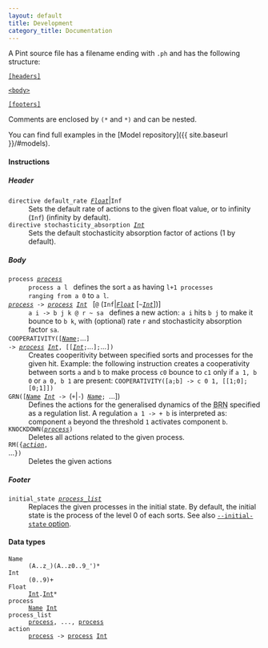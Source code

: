 ```yaml
---
layout: default
title: Development
category_title: Documentation
---
```


A Pint source file has a filename ending with `.ph` and has the following structure:

<pre><code><a href="#header">[headers]</a><br />
<a href="#main">&lt;body&gt;</a><br />
<a href="#footer">[footers]</a>
</code></pre>

Comments are enclosed by `(*` and `*)` and can be nested.

You can find full examples in the [Model repository]({{ site.baseurl }}/#models).

#### Instructions

##### <a name="header"></a>Header
<dl>
<dt><code>directive default_rate <a href="#t_float"
style="font-style:italic;">Float</a></code>|<code>Inf</code></dt>
<dd>Sets the default rate of actions to the given float value, or to infinity (<code>Inf</code>)
(infinity by default).</dd>
<dt><code>directive stochasticity_absorption <a href="#t_int"
style="font-style:italic;">Int</a></code></dt>
<dd>Sets the default stochasticity absorption factor of actions (1 by default).</dd>
</dl>

##### <a name="main"></a>Body
<dl>
<dt><code>process <a href="#t_process" style="font-style:italic;">process</a></code></dt>
<dd>
<code>process a l </code> defines the sort <code>a</code> as having <code>l+1</code><code> processes
ranging from </code><code>a 0</code> to <code>a l</code>.</dd>
<dt><code><a href="#t_process" style="font-style:italic;">process</a> -&gt; <a href="#t_process"
style="font-style:italic;">process</a> <a href="#t_int" style="font-style:italic;">Int</a> </code>
[<code>@</code> (<code>Inf</code>|<code><a href="#t_float"
style="font-style:italic;">Float</a></code> [<code>~<a href="#t_int"
style="font-style:italic;">Int</a></code>])]</dt>
<dd>
<code>a i -&gt; b j k @ r ~ sa </code> defines a new action: <code>a i</code> hits <code>b j</code>
to make it bounce to <code>b k</code>, with (optional) rate <code>r</code> and stochasticity
absorption factor <code>sa</code>.
</dd>

<dt><code>COOPERATIVITY([<a href="#t_name" style="font-style:italic;">Name</a>;</code>...<code>]
-&gt; <a href="#t_process" style="font-style:italic;">process</a> <a href="#t_int"
style="font-style:italic;">Int</a>, [[<a href="#t_int"
style="font-style:italic;">Int</a>;</code>...<code>];</code>...<code>])</code></dt>
<dd>Creates cooperitivity between specified sorts and processes for the given hit.
Example: the following instruction creates a cooperativity between sorts <code>a</code> and
<code>b</code> to make process <code>c0</code> bounce to <code>c1</code> only if <code>a 1, b
0</code> or <code>a 0, b 1</code> are present:
<code>COOPERATIVITY([a;b] -&gt; c 0 1, [[1;0];[0;1]])</code>
</dd>

<dt><code>GRN([<a href="#t_name" style="font-style:italic;">Name</a> <a href="#t_int"
style="font-style:italic;">Int</a> -&gt; </code>(<code>+</code>|<code>-</code>)<code> <a
href="#t_name" style="font-style:italic;">Name</a>; </code>...])</dt>
<dd>
Defines the actions for the generalised dynamics of the <abbr title="Biological Regulatory
Network">BRN</abbr> specified as a regulation list. A regulation <code>a 1 -&gt; + b</code> is
interpreted as: component <code>a</code> beyond the threshold <code>1</code> activates component
<code>b</code>.
</dd>

<dt><code>KNOCKDOWN(<a href="#t_process" style="font-style:italic;">process</a>)</code></dt>
<dd>Deletes all actions related to the given process.</dd>

<dt><code>RM({<a href="#t_action" style="font-style:italic;">action</a>,
</code>...<code>})</code></dt>
<dd>Deletes the given actions</dd>

</dl>

##### <a name="footer"></a>Footer
<dl>
<dt><code>initial_state <a href="#t_process_list"
style="font-style:italic;">process_list</a></code></dt>
<dd>Replaces the given processes in the initial state. By default, the initial state is the process
of the level 0 of each sorts. See also <a
href="/doc/cli/#opt_initial_state"><code>--initial-state</code> option</a>.</dd>
</dl>

#### Data types
<dl>
<dt><code><a name="t_name"></a>Name</code></dt>
<dd><code>(A..z_)(A..z0..9_')*</code></dd>
<dt><code><a name="t_int"></a>Int</code></dt>
<dd><code>(0..9)+</code></dd>
<dt><code><a name="t_float"></a>Float</code></dt>
<dd><code><a href="#t_int">Int</a>.<a href="#t_int">Int</a>*</code></dd>
<dt><code><a name="t_process"></a>process</code></dt>
<dd><code><a href="#t_name">Name</a> <a href="#t_int">Int</a></code></dd>
<dt><code><a name="t_process_list"></a>process_list</code></dt>
<dd><code><a href="#t_process">process</a>, ..., <a href="#t_process">process</a></code></dd>
<dt><a name="t_action"></a><code>action</code></dt>
<dd><code><a href="#t_process">process</a> -&gt; <a href="#t_process">process</a> <a
href="#t_int">Int</a></code></dd>
</dl>


